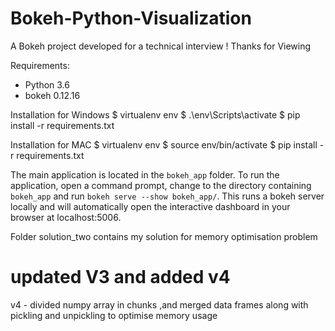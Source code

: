 # Bokeh-Python-Visualization

A Bokeh project developed for a technical interview !
Thanks for Viewing

Requirements:
* Python 3.6 
* bokeh 0.12.16


Installation for Windows
$ virtualenv env
$ .\env\Scripts\activate
$ pip install -r requirements.txt


Installation for MAC
$ virtualenv env
$ source env/bin/activate
$ pip install -r requirements.txt

The main application is located in the `bokeh_app` folder. To run the application,
open a command prompt, change to the directory containing `bokeh_app` and run
`bokeh serve --show bokeh_app/`. This runs a bokeh server locally
and will automatically open the interactive dashboard in your browser at localhost:5006. 

Folder solution_two  contains my  solution for memory optimisation problem
# updated V3 and added v4
v4 - divided numpy array in chunks ,and merged data frames along with  pickling and unpickling
     to optimise memory usage 